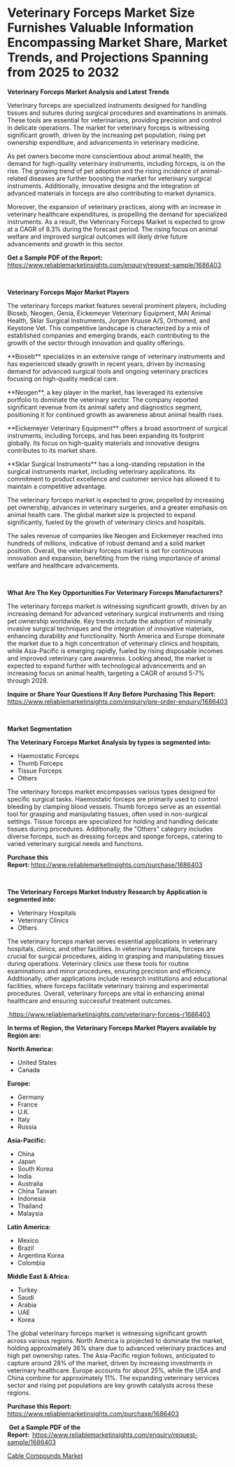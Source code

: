 <p><h1>Veterinary Forceps Market Size Furnishes Valuable Information Encompassing Market Share, Market Trends, and Projections Spanning from 2025 to 2032</h1></p><p><strong>Veterinary Forceps Market Analysis and Latest Trends</strong></p>
<p><p>Veterinary forceps are specialized instruments designed for handling tissues and sutures during surgical procedures and examinations in animals. These tools are essential for veterinarians, providing precision and control in delicate operations. The market for veterinary forceps is witnessing significant growth, driven by the increasing pet population, rising pet ownership expenditure, and advancements in veterinary medicine.</p><p>As pet owners become more conscientious about animal health, the demand for high-quality veterinary instruments, including forceps, is on the rise. The growing trend of pet adoption and the rising incidence of animal-related diseases are further boosting the market for veterinary surgical instruments. Additionally, innovative designs and the integration of advanced materials in forceps are also contributing to market dynamics.</p><p>Moreover, the expansion of veterinary practices, along with an increase in veterinary healthcare expenditures, is propelling the demand for specialized instruments. As a result, the Veterinary Forceps Market is expected to grow at a CAGR of 8.3% during the forecast period. The rising focus on animal welfare and improved surgical outcomes will likely drive future advancements and growth in this sector.</p></p>
<p><strong>Get a Sample PDF of the Report:&nbsp;</strong> <a href="https://www.reliablemarketinsights.com/enquiry/request-sample/1686403?utm_campaign=2792&utm_medium=2&utm_source=Github&utm_content=ia&utm_term=26032025&utm_id=veterinary-forceps">https://www.reliablemarketinsights.com/enquiry/request-sample/1686403</a></p>
<p>&nbsp;</p>
<p><strong>Veterinary Forceps Major Market Players</strong></p>
<p><p>The veterinary forceps market features several prominent players, including Bioseb, Neogen, Genia, Eickemeyer Veterinary Equipment, MAI Animal Health, Sklar Surgical Instruments, Jorgen Kruuse A/S, Orthomed, and Keystone Vet. This competitive landscape is characterized by a mix of established companies and emerging brands, each contributing to the growth of the sector through innovation and quality offerings.</p><p>**Bioseb** specializes in an extensive range of veterinary instruments and has experienced steady growth in recent years, driven by increasing demand for advanced surgical tools and ongoing veterinary practices focusing on high-quality medical care.</p><p>**Neogen**, a key player in the market, has leveraged its extensive portfolio to dominate the veterinary sector. The company reported significant revenue from its animal safety and diagnostics segment, positioning it for continued growth as awareness about animal health rises.</p><p>**Eickemeyer Veterinary Equipment** offers a broad assortment of surgical instruments, including forceps, and has been expanding its footprint globally. Its focus on high-quality materials and innovative designs contributes to its market share.</p><p>**Sklar Surgical Instruments** has a long-standing reputation in the surgical instruments market, including veterinary applications. Its commitment to product excellence and customer service has allowed it to maintain a competitive advantage.</p><p>The veterinary forceps market is expected to grow, propelled by increasing pet ownership, advances in veterinary surgeries, and a greater emphasis on animal health care. The global market size is projected to expand significantly, fueled by the growth of veterinary clinics and hospitals.</p><p>The sales revenue of companies like Neogen and Eickemeyer reached into hundreds of millions, indicative of robust demand and a solid market position. Overall, the veterinary forceps market is set for continuous innovation and expansion, benefiting from the rising importance of animal welfare and healthcare advancements.</p></p>
<p>&nbsp;</p>
<p><strong>What Are The Key Opportunities For Veterinary Forceps Manufacturers?</strong></p>
<p><p>The veterinary forceps market is witnessing significant growth, driven by an increasing demand for advanced veterinary surgical instruments and rising pet ownership worldwide. Key trends include the adoption of minimally invasive surgical techniques and the integration of innovative materials, enhancing durability and functionality. North America and Europe dominate the market due to a high concentration of veterinary clinics and hospitals, while Asia-Pacific is emerging rapidly, fueled by rising disposable incomes and improved veterinary care awareness. Looking ahead, the market is expected to expand further with technological advancements and an increasing focus on animal health, targeting a CAGR of around 5-7% through 2028.</p></p>
<p><strong>Inquire or Share Your Questions If Any Before Purchasing This Report:</strong> <a href="https://www.reliablemarketinsights.com/enquiry/pre-order-enquiry/1686403?utm_campaign=2792&utm_medium=2&utm_source=Github&utm_content=ia&utm_term=26032025&utm_id=veterinary-forceps">https://www.reliablemarketinsights.com/enquiry/pre-order-enquiry/1686403</a></p>
<p>&nbsp;</p>
<p><strong>Market Segmentation</strong></p>
<p><strong>The Veterinary Forceps Market Analysis by types is segmented into:</strong></p>
<p><ul><li>Haemostatic Forceps</li><li>Thumb Forceps</li><li>Tissue Forceps</li><li>Others</li></ul></p>
<p><p>The veterinary forceps market encompasses various types designed for specific surgical tasks. Haemostatic forceps are primarily used to control bleeding by clamping blood vessels. Thumb forceps serve as an essential tool for grasping and manipulating tissues, often used in non-surgical settings. Tissue forceps are specialized for holding and handling delicate tissues during procedures. Additionally, the "Others" category includes diverse forceps, such as dressing forceps and sponge forceps, catering to varied veterinary surgical needs and functions.</p></p>
<p><strong>Purchase this Report:&nbsp;</strong><a href="https://www.reliablemarketinsights.com/purchase/1686403?utm_campaign=2792&utm_medium=2&utm_source=Github&utm_content=ia&utm_term=26032025&utm_id=veterinary-forceps">https://www.reliablemarketinsights.com/purchase/1686403</a></p>
<p>&nbsp;</p>
<p><strong>The Veterinary Forceps Market Industry Research by Application is segmented into:</strong></p>
<p><ul><li>Veterinary Hospitals</li><li>Veterinary Clinics</li><li>Others</li></ul></p>
<p><p>The veterinary forceps market serves essential applications in veterinary hospitals, clinics, and other facilities. In veterinary hospitals, forceps are crucial for surgical procedures, aiding in grasping and manipulating tissues during operations. Veterinary clinics use these tools for routine examinations and minor procedures, ensuring precision and efficiency. Additionally, other applications include research institutions and educational facilities, where forceps facilitate veterinary training and experimental procedures. Overall, veterinary forceps are vital in enhancing animal healthcare and ensuring successful treatment outcomes.</p></p>
<p><a href="https://www.reliablemarketinsights.com/veterinary-forceps-r1686403?utm_campaign=2792&utm_medium=2&utm_source=Github&utm_content=ia&utm_term=26032025&utm_id=veterinary-forceps">&nbsp;https://www.reliablemarketinsights.com/veterinary-forceps-r1686403</a></p>
<p><strong>In terms of Region, the Veterinary Forceps Market Players available by Region are:</strong></p>
<p>
    <p> <strong> North America: </strong>
        <ul>
            <li>United States</li>
            <li>Canada</li>
        </ul>
        </p> 
    <p> <strong> Europe: </strong>
        <ul>
            <li>Germany</li>
            <li>France</li>
            <li>U.K.</li>
            <li>Italy</li>
            <li>Russia</li>
        </ul>
        </p> 
    <p> <strong> Asia-Pacific: </strong>
        <ul>
            <li>China</li>
            <li>Japan</li>
            <li>South Korea</li>
            <li>India</li>
            <li>Australia</li>
            <li>China Taiwan</li>
            <li>Indonesia</li>
            <li>Thailand</li>
            <li>Malaysia</li>
        </ul>
        </p> 
    <p> <strong> Latin America: </strong>
        <ul>
            <li>Mexico</li>
            <li>Brazil</li>
            <li>Argentina Korea</li>
            <li>Colombia</li>
        </ul>
        </p> 
    <p> <strong> Middle East & Africa: </strong>
        <ul>
            <li>Turkey</li>
            <li>Saudi</li>
            <li>Arabia</li>
            <li>UAE</li>
            <li>Korea</li>
        </ul>
    </p>
    </p>
<p><p>The global veterinary forceps market is witnessing significant growth across various regions. North America is projected to dominate the market, holding approximately 36% share due to advanced veterinary practices and high pet ownership rates. The Asia-Pacific region follows, anticipated to capture around 28% of the market, driven by increasing investments in veterinary healthcare. Europe accounts for about 25%, while the USA and China combine for approximately 11%. The expanding veterinary services sector and rising pet populations are key growth catalysts across these regions.</p></p>
<p><strong>Purchase this Report: </strong><a href="https://www.reliablemarketinsights.com/purchase/1686403?utm_campaign=2792&utm_medium=2&utm_source=Github&utm_content=ia&utm_term=26032025&utm_id=veterinary-forceps">https://www.reliablemarketinsights.com/purchase/1686403</a></p>
<p>&nbsp;<strong>Get a Sample PDF of the Report:&nbsp;&nbsp;</strong><a href="https://www.reliablemarketinsights.com/enquiry/request-sample/1686403?utm_campaign=2792&utm_medium=2&utm_source=Github&utm_content=ia&utm_term=26032025&utm_id=veterinary-forceps">https://www.reliablemarketinsights.com/enquiry/request-sample/1686403</a></p>
<p><strong></strong></p>
<p><p><a href="https://github.com/organophelia8282/Market-Research-Report-List-1/blob/main/cable-compounds-market.md?utm_campaign=2792&utm_medium=2&utm_source=Github&utm_content=ia&utm_term=26032025&utm_id=veterinary-forceps">Cable Compounds Market</a></p></p>
